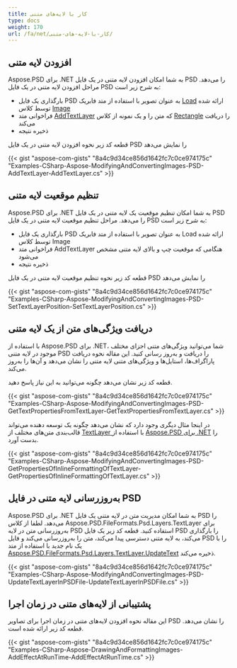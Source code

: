 ```yaml
---
title: کار با لایه‌های متنی
type: docs
weight: 170
url: /fa/net/کار-با-لایه-های-متنی/
---
```


## **افزودن لایه متنی**
Aspose.PSD برای .NET به شما امکان افزودن لایه متنی در یک فایل PSD را می‌دهد. مراحل افزودن لایه متنی در یک فایل PSD به شرح زیر است:

- بارگذاری یک فایل PSD به عنوان تصویر با استفاده از متد فابریک [Load](https://reference.aspose.com/psd/net/aspose.psd/image/methods/load/index) ارائه شده توسط کلاس [Image](https://reference.aspose.com/psd/net/aspose.psd/image)
- فراخوانی متد [AddTextLayer](https://reference.aspose.com/psd/net/aspose.psd/fileformats/psd/psdimage/methods/addtextlayer) که متن را و یک نمونه از کلاس [Rectangle](https://reference.aspose.com/psd/net/aspose.psd/rectangle) را دریافت می‌کند
- ذخیره نتیجه

قطعه کد زیر نحوه افزودن لایه متنی در یک فایل PSD را نمایش می‌دهد

{{< gist "aspose-com-gists" "8a4c9d34ce856d1642fc7c0ce974175c" "Examples-CSharp-Aspose-ModifyingAndConvertingImages-PSD-AddTextLayer-AddTextLayer.cs" >}}

## **تنظیم موقعیت لایه متنی**
Aspose.PSD برای .NET به شما امکان تنظیم موقعیت یک لایه متنی در یک فایل PSD را می‌دهد. مراحل تنظیم موقعیت لایه متنی در یک فایل PSD به شرح زیر است:

- بارگذاری یک فایل PSD به عنوان تصویر با استفاده از متد فابریک Load ارائه شده توسط کلاس Image
- فراخوانی متد AddTextLayer هنگامی که موقعیت چپ و بالای لایه متنی مشخص می‌شود
- ذخیره نتیجه

قطعه کد زیر نحوه تنظیم موقعیت لایه متنی در یک فایل PSD را نمایش می‌دهد

{{< gist "aspose-com-gists" "8a4c9d34ce856d1642fc7c0ce974175c" "Examples-CSharp-Aspose-ModifyingAndConvertingImages-PSD-SetTextLayerPosition-SetTextLayerPosition.cs" >}}
## **دریافت ویژگی‌های متن از یک لایه متنی**
با استفاده از Aspose.PSD برای .NET، شما می‌توانید ویژگی‌های متنی اجزای مختلف موجود در لایه متنی PSD را دریافت و به‌روز رسانی کنید. این مقاله نحوه دریافت پاراگراف‌ها، استایل‌ها و ویژگی‌های متنی لایه متنی را نشان می‌دهد و آن‌ها را به‌روز می‌کند.

قطعه کد زیر نشان می‌دهد چگونه می‌توانید به این نیاز پاسخ دهید.


{{< gist "aspose-com-gists" "8a4c9d34ce856d1642fc7c0ce974175c" "Examples-CSharp-Aspose-ModifyingAndConvertingImages-PSD-GetTextPropertiesFromTextLayer-GetTextPropertiesFromTextLayer.cs" >}}


در اینجا مثال دیگری وجود دارد که نشان می‌دهد چگونه یک توسعه دهنده می‌تواند قالب‌بندی متن‌های مختلف از [TextLayer ](https://reference.aspose.com/net/psd/aspose.psd.fileformats.psd.layers/textlayer) با استفاده از [Aspose.PSD برای .NET](https://products.aspose.com/psd/net) را بدست آورد.


{{< gist "aspose-com-gists" "8a4c9d34ce856d1642fc7c0ce974175c" "Examples-CSharp-Aspose-ModifyingAndConvertingImages-PSD-GetPropertiesOfInlineFormattingOfTextLayer-GetPropertiesOfInlineFormattingOfTextLayer.cs" >}}
## **به‌روزرسانی لایه متنی در فایل PSD**
Aspose.PSD برای .NET به شما امکان مدیریت متن در لایه متنی یک فایل PSD را می‌دهد. لطفا از کلاس Aspose.PSD.FileFormats.Psd.Layers.TextLayer برای به‌روزرسانی متن در لایه PSD استفاده کنید. قطعه کد زیر یک فایل PSD را بارگذاری می‌کند، به لایه متنی دسترسی پیدا می‌کند، متن را به‌روزرسانی می‌کند و فایل PSD را با یک نام جدید با استفاده از متد [Aspose.PSD.FileFormats.Psd.Layers.TextLayer.UpdateText](https://reference.aspose.com/psd/net/aspose.psd.fileformats.psd.layers/textlayer/methods/updatetext/index) ذخیره می‌کند.


{{< gist "aspose-com-gists" "8a4c9d34ce856d1642fc7c0ce974175c" "Examples-CSharp-Aspose-ModifyingAndConvertingImages-PSD-UpdateTextLayerInPSDFile-UpdateTextLayerInPSDFile.cs" >}}
## **پشتیبانی از لایه‌های متنی در زمان اجرا**
این مقاله نحوه افزودن لایه‌های متنی در زمان اجرا برای تصاویر PSD را نشان می‌دهد. قطعه کد زیر ارائه شده است.


{{< gist "aspose-com-gists" "8a4c9d34ce856d1642fc7c0ce974175c" "Examples-CSharp-Aspose-DrawingAndFormattingImages-AddEffectAtRunTime-AddEffectAtRunTime.cs" >}}
